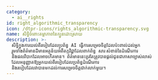 ```yaml
---
category:
  - ai__rights
id: right_algorithmic_transparency
icon: /dtpr-icons/rights_algorithmic-transparency.svg
name: សិទ្ធិចំពោះតម្លាភាពនៃក្បួនដោះស្រាយ
description: >-
  សិទ្ធិក្នុងការយល់ពីរបៀបដែលប្រព័ន្ធ AI ធ្វើការសម្រេចចិត្តដែលប៉ះពាល់ដល់អ្នក
  រួមទាំងព័ត៌មានដ៏មានអត្ថន័យអំពីតក្កវិជ្ជាដែលពាក់ព័ន្ធ សារៈសំខាន់នៃដំណើរការ
  និងផលវិបាកដែលអាចកើតមាន។ ព័ត៌មាននេះគួរតែត្រូវបានផ្តល់ជូនជាភាសាច្បាស់លាស់
  ដែលអនុញ្ញាតឱ្យអ្នកយល់ពីរបៀបដែលប្រព័ន្ធដំណើរការ
  និងរបៀបដែលវាបានមកដល់ការសម្រេចចិត្តជាក់លាក់មួយ។
---
```


